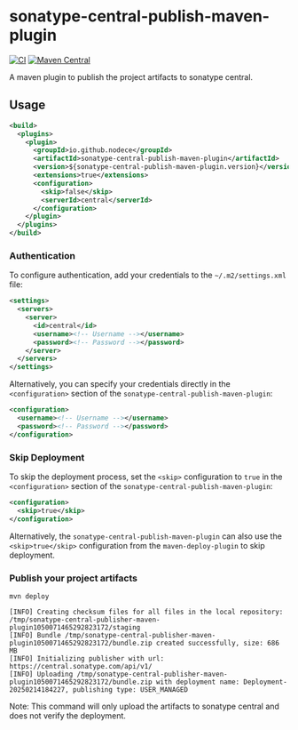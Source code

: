 # sonatype-central-publish-maven-plugin

[![CI](https://github.com/nodece/sonatype-central-publish-maven-plugin/actions/workflows/main.yml/badge.svg)](https://github.com/nodece/sonatype-central-publish-maven-plugin/actions/workflows/main.yml)
[![Maven Central](https://img.shields.io/maven-central/v/io.github.nodece/sonatype-central-publish-maven-plugin?label=Maven%20Central)](https://search.maven.org/artifact/io.github.nodece/sonatype-central-publish-maven-plugin)

A maven plugin to publish the project artifacts to sonatype central.

## Usage

```xml
<build>
  <plugins>
    <plugin>
      <groupId>io.github.nodece</groupId>
      <artifactId>sonatype-central-publish-maven-plugin</artifactId>
      <version>${sonatype-central-publish-maven-plugin.version}</version>
      <extensions>true</extensions>
      <configuration>
        <skip>false</skip>
        <serverId>central</serverId>
      </configuration>
    </plugin>
  </plugins>
</build>
```

### Authentication

To configure authentication, add your credentials to the `~/.m2/settings.xml` file:

```xml
<settings>
  <servers>
    <server>
      <id>central</id>
      <username><!-- Username --></username>
      <password><!-- Password --></password>
    </server>
  </servers>
</settings>
```

Alternatively, you can specify your credentials directly in the `<configuration>` section of the `sonatype-central-publish-maven-plugin`:

```xml
<configuration>
  <username><!-- Username --></username>
  <password><!-- Password --></password>
</configuration>
```

### Skip Deployment

To skip the deployment process, set the `<skip>` configuration to `true` in the `<configuration>` section of the `sonatype-central-publish-maven-plugin`:

```xml
<configuration>
  <skip>true</skip>
</configuration>
```

Alternatively, the `sonatype-central-publish-maven-plugin` can also use the `<skip>true</skip>` configuration from the `maven-deploy-plugin` to skip deployment.

### Publish your project artifacts

```shell
mvn deploy

[INFO] Creating checksum files for all files in the local repository: /tmp/sonatype-central-publisher-maven-plugin1050071465292823172/staging
[INFO] Bundle /tmp/sonatype-central-publisher-maven-plugin1050071465292823172/bundle.zip created successfully, size: 686 MB
[INFO] Initializing publisher with url: https://central.sonatype.com/api/v1/
[INFO] Uploading /tmp/sonatype-central-publisher-maven-plugin1050071465292823172/bundle.zip with deployment name: Deployment-20250214184227, publishing type: USER_MANAGED
```

Note: This command will only upload the artifacts to sonatype central and does not verify the deployment.
